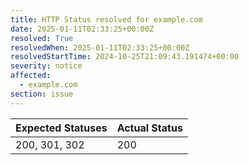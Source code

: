 ```yaml
---
title: HTTP Status resolved for example.com
date: 2025-01-11T02:33:25+00:00Z
resolved: True
resolvedWhen: 2025-01-11T02:33:25+00:00Z
resolvedStartTime: 2024-10-25T21:09:43.191474+00:00
severity: notice
affected:
  - example.com
section: issue
---
```


| Expected Statuses | Actual Status  |
|-------------------|----------------|
| 200, 301, 302 | 200 |
